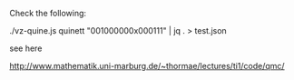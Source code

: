 Check the following:

./vz-quine.js quinett "001000000x000111" | jq . > test.json

see here

http://www.mathematik.uni-marburg.de/~thormae/lectures/ti1/code/qmc/
